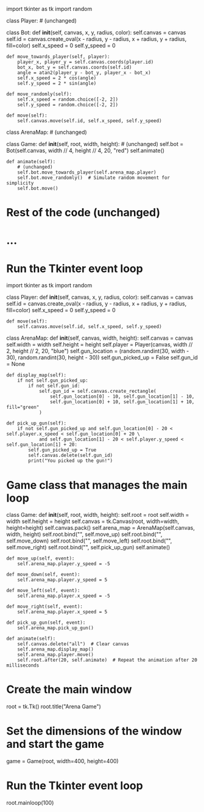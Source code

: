 import tkinter as tk
import random

class Player:
    # (unchanged)

class Bot:
    def __init__(self, canvas, x, y, radius, color):
        self.canvas = canvas
        self.id = canvas.create_oval(x - radius, y - radius, x + radius, y + radius, fill=color)
        self.x_speed = 0
        self.y_speed = 0

    def move_towards_player(self, player):
        player_x, player_y = self.canvas.coords(player.id)
        bot_x, bot_y = self.canvas.coords(self.id)
        angle = atan2(player_y - bot_y, player_x - bot_x)
        self.x_speed = 2 * cos(angle)
        self.y_speed = 2 * sin(angle)

    def move_randomly(self):
        self.x_speed = random.choice([-2, 2])
        self.y_speed = random.choice([-2, 2])

    def move(self):
        self.canvas.move(self.id, self.x_speed, self.y_speed)

class ArenaMap:
    # (unchanged)

class Game:
    def __init__(self, root, width, height):
        # (unchanged)
        self.bot = Bot(self.canvas, width // 4, height // 4, 20, "red")
        self.animate()

    def animate(self):
        # (unchanged)
        self.bot.move_towards_player(self.arena_map.player)
        self.bot.move_randomly()  # Simulate random movement for simplicity
        self.bot.move()

# Rest of the code (unchanged)
# ...

# Run the Tkinter event loop
import tkinter as tk
import random

class Player:
    def __init__(self, canvas, x, y, radius, color):
        self.canvas = canvas
        self.id = canvas.create_oval(x - radius, y - radius, x + radius, y + radius, fill=color)
        self.x_speed = 0
        self.y_speed = 0

    def move(self):
        self.canvas.move(self.id, self.x_speed, self.y_speed)

class ArenaMap:
    def __init__(self, canvas, width, height):
        self.canvas = canvas
        self.width = width
        self.height = height
        self.player = Player(canvas, width // 2, height // 2, 20, "blue")
        self.gun_location = (random.randint(30, width - 30), random.randint(30, height - 30))
        self.gun_picked_up = False
        self.gun_id = None

    def display_map(self):
        if not self.gun_picked_up:
            if not self.gun_id:
                self.gun_id = self.canvas.create_rectangle(
                    self.gun_location[0] - 10, self.gun_location[1] - 10,
                    self.gun_location[0] + 10, self.gun_location[1] + 10, fill="green"
                )

    def pick_up_gun(self):
        if not self.gun_picked_up and self.gun_location[0] - 20 < self.player.x_speed < self.gun_location[0] + 20 \
                and self.gun_location[1] - 20 < self.player.y_speed < self.gun_location[1] + 20:
            self.gun_picked_up = True
            self.canvas.delete(self.gun_id)
            print("You picked up the gun!")

# Game class that manages the main loop
class Game:
    def __init__(self, root, width, height):
        self.root = root
        self.width = width
        self.height = height
        self.canvas = tk.Canvas(root, width=width, height=height)
        self.canvas.pack()
        self.arena_map = ArenaMap(self.canvas, width, height)
        self.root.bind("<Up>", self.move_up)
        self.root.bind("<Down>", self.move_down)
        self.root.bind("<Left>", self.move_left)
        self.root.bind("<Right>", self.move_right)
        self.root.bind("<space>", self.pick_up_gun)
        self.animate()

    def move_up(self, event):
        self.arena_map.player.y_speed = -5

    def move_down(self, event):
        self.arena_map.player.y_speed = 5

    def move_left(self, event):
        self.arena_map.player.x_speed = -5

    def move_right(self, event):
        self.arena_map.player.x_speed = 5

    def pick_up_gun(self, event):
        self.arena_map.pick_up_gun()

    def animate(self):
        self.canvas.delete("all")  # Clear canvas
        self.arena_map.display_map()
        self.arena_map.player.move()
        self.root.after(20, self.animate)  # Repeat the animation after 20 milliseconds

# Create the main window
root = tk.Tk()
root.title("Arena Game")

# Set the dimensions of the window and start the game
game = Game(root, width=400, height=400)

# Run the Tkinter event loop
root.mainloop(100)
